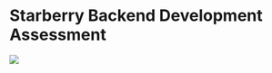 # Starberry Backend Development Assessment

![](https://travis-ci.com/whs-dot-hk/starberry-backend-development-assessment.svg?branch=master)